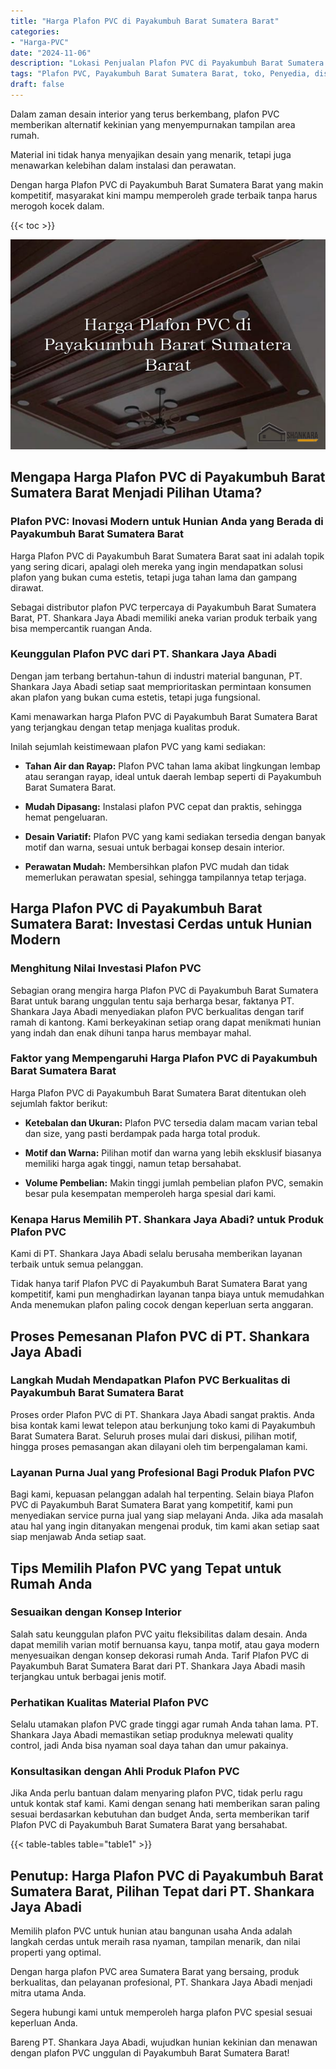 ```yaml
---
title: "Harga Plafon PVC di Payakumbuh Barat Sumatera Barat"
categories: 
- "Harga-PVC"
date: "2024-11-06"
description: "Lokasi Penjualan Plafon PVC di Payakumbuh Barat Sumatera Barat bagi rumah, kantor, serta toko. Panel berkualitas, beragam motif, pilihan warna menarik, beserta servis instalasi oleh tim ahli dan kepastian resmi!|Jasa distribusi Plafon PVC di Payakumbuh Barat Sumatera Barat bagi kebutuhan rumah, office, maupun ritel, dengan produk terbaik dan pemasangan oleh tim ahli serta garansi resmi.|Pilihan Plafon PVC di Payakumbuh Barat Sumatera Barat yang terbukti untuk hunian, kantor, serta toko, bersama produk terbaik dan penempatan oleh tim berpengalaman dan garansi resmi.|Distribusi Plafon PVC di Payakumbuh Barat Sumatera Barat untuk tempat tinggal, office, dan ritel, beserta material berkualitas dan instalasi ditangani oleh tim ahli, dilengkapi dengan jaminan resmi.}"
tags: "Plafon PVC, Payakumbuh Barat Sumatera Barat, toko, Penyedia, distributor"
draft: false
---
```


Dalam zaman desain interior yang terus berkembang, plafon PVC memberikan alternatif kekinian yang menyempurnakan tampilan area rumah.

Material ini tidak hanya menyajikan desain yang menarik, tetapi juga menawarkan kelebihan dalam instalasi dan perawatan.

Dengan harga Plafon PVC di Payakumbuh Barat Sumatera Barat yang makin kompetitif, masyarakat kini mampu memperoleh grade terbaik tanpa harus merogoh kocek dalam.

{{< toc >}}

![Harga Plafon PVC di Payakumbuh Barat Sumatera Barat](/images/Harga-PVC/Harga-Plafon-PVC-di-Payakumbuh-Barat-Sumatera-Barat.png)


## Mengapa Harga Plafon PVC di Payakumbuh Barat Sumatera Barat Menjadi Pilihan Utama?

### Plafon PVC: Inovasi Modern untuk Hunian Anda yang Berada di Payakumbuh Barat Sumatera Barat

Harga Plafon PVC di Payakumbuh Barat Sumatera Barat saat ini adalah topik yang sering dicari, apalagi oleh mereka yang ingin mendapatkan solusi plafon yang bukan cuma estetis, tetapi juga tahan lama dan gampang dirawat.

Sebagai distributor plafon PVC terpercaya di Payakumbuh Barat Sumatera Barat, PT. Shankara Jaya Abadi memiliki aneka varian produk terbaik yang bisa mempercantik ruangan Anda.

### Keunggulan Plafon PVC dari PT. Shankara Jaya Abadi

Dengan jam terbang bertahun-tahun di industri material bangunan, PT. Shankara Jaya Abadi setiap saat memprioritaskan permintaan konsumen akan plafon yang bukan cuma estetis, tetapi juga fungsional.

Kami menawarkan harga Plafon PVC di Payakumbuh Barat Sumatera Barat yang terjangkau dengan tetap menjaga kualitas produk.

Inilah sejumlah keistimewaan plafon PVC yang kami sediakan:

- **Tahan Air dan Rayap:** Plafon PVC tahan lama akibat lingkungan lembap atau serangan rayap, ideal untuk daerah lembap seperti di Payakumbuh Barat Sumatera Barat.

- **Mudah Dipasang:** Instalasi plafon PVC cepat dan praktis, sehingga hemat pengeluaran.

- **Desain Variatif:** Plafon PVC yang kami sediakan tersedia dengan banyak motif dan warna, sesuai untuk berbagai konsep desain interior.

- **Perawatan Mudah:** Membersihkan plafon PVC mudah dan tidak memerlukan perawatan spesial, sehingga tampilannya tetap terjaga.

## Harga Plafon PVC di Payakumbuh Barat Sumatera Barat: Investasi Cerdas untuk Hunian Modern

### Menghitung Nilai Investasi Plafon PVC

Sebagian orang mengira harga Plafon PVC di Payakumbuh Barat Sumatera Barat untuk barang unggulan tentu saja berharga besar, faktanya PT. Shankara Jaya Abadi menyediakan plafon PVC berkualitas dengan tarif ramah di kantong. Kami berkeyakinan setiap orang dapat menikmati hunian yang indah dan enak dihuni tanpa harus membayar mahal.

### Faktor yang Mempengaruhi Harga Plafon PVC di Payakumbuh Barat Sumatera Barat

Harga Plafon PVC di Payakumbuh Barat Sumatera Barat ditentukan oleh sejumlah faktor berikut:

- **Ketebalan dan Ukuran:** Plafon PVC tersedia dalam macam varian tebal dan size, yang pasti berdampak pada harga total produk.

- **Motif dan Warna:** Pilihan motif dan warna yang lebih eksklusif biasanya memiliki harga agak tinggi, namun tetap bersahabat.

- **Volume Pembelian:** Makin tinggi jumlah pembelian plafon PVC, semakin besar pula kesempatan memperoleh harga spesial dari kami.

### Kenapa Harus Memilih PT. Shankara Jaya Abadi? untuk Produk Plafon PVC

Kami di PT. Shankara Jaya Abadi selalu berusaha memberikan layanan terbaik untuk semua pelanggan.

Tidak hanya tarif Plafon PVC di Payakumbuh Barat Sumatera Barat yang kompetitif, kami pun menghadirkan layanan tanpa biaya untuk memudahkan Anda menemukan plafon paling cocok dengan keperluan serta anggaran.

## Proses Pemesanan Plafon PVC di PT. Shankara Jaya Abadi

### Langkah Mudah Mendapatkan Plafon PVC Berkualitas di Payakumbuh Barat Sumatera Barat

Proses order Plafon PVC di PT. Shankara Jaya Abadi sangat praktis. Anda bisa kontak kami lewat telepon atau berkunjung toko kami di Payakumbuh Barat Sumatera Barat. Seluruh proses mulai dari diskusi, pilihan motif, hingga proses pemasangan akan dilayani oleh tim berpengalaman kami.

### Layanan Purna Jual yang Profesional Bagi Produk Plafon PVC

Bagi kami, kepuasan pelanggan adalah hal terpenting. Selain biaya Plafon PVC di Payakumbuh Barat Sumatera Barat yang kompetitif, kami pun menyediakan service purna jual yang siap melayani Anda. Jika ada masalah atau hal yang ingin ditanyakan mengenai produk, tim kami akan setiap saat siap menjawab Anda setiap saat.

## Tips Memilih Plafon PVC yang Tepat untuk Rumah Anda

### Sesuaikan dengan Konsep Interior

Salah satu keunggulan plafon PVC yaitu fleksibilitas dalam desain. Anda dapat memilih varian motif bernuansa kayu, tanpa motif, atau gaya modern menyesuaikan dengan konsep dekorasi rumah Anda. Tarif Plafon PVC di Payakumbuh Barat Sumatera Barat dari PT. Shankara Jaya Abadi masih terjangkau untuk berbagai jenis motif.

### Perhatikan Kualitas Material Plafon PVC

Selalu utamakan plafon PVC grade tinggi agar rumah Anda tahan lama. PT. Shankara Jaya Abadi memastikan setiap produknya melewati quality control, jadi Anda bisa nyaman soal daya tahan dan umur pakainya.

### Konsultasikan dengan Ahli Produk Plafon PVC

Jika Anda perlu bantuan dalam menyaring plafon PVC, tidak perlu ragu untuk kontak staf kami. Kami dengan senang hati memberikan saran paling sesuai berdasarkan kebutuhan dan budget Anda, serta memberikan tarif Plafon PVC di Payakumbuh Barat Sumatera Barat yang bersahabat.

{{< table-tables table="table1" >}}

## Penutup: Harga Plafon PVC di Payakumbuh Barat Sumatera Barat, Pilihan Tepat dari PT. Shankara Jaya Abadi

Memilih plafon PVC untuk hunian atau bangunan usaha Anda adalah langkah cerdas untuk meraih rasa nyaman, tampilan menarik, dan nilai properti yang optimal.

Dengan harga plafon PVC area Sumatera Barat yang bersaing, produk berkualitas, dan pelayanan profesional, PT. Shankara Jaya Abadi menjadi mitra utama Anda.

Segera hubungi kami untuk memperoleh harga plafon PVC spesial sesuai keperluan Anda.

Bareng PT. Shankara Jaya Abadi, wujudkan hunian kekinian dan menawan dengan plafon PVC unggulan di Payakumbuh Barat Sumatera Barat!